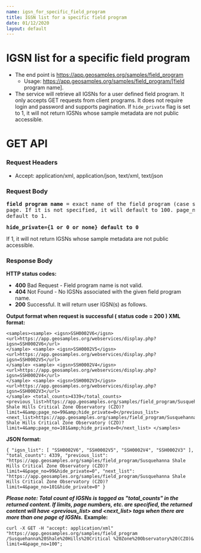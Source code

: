 ```yaml
---
name: igsn_for_specific_field_program
title: IGSN list for a specific field program
date: 01/12/2020
layout: default
---
```



# IGSN list for a specific field program
- The end point is https://app.geosamples.org/samples/field_program
  - Usage: https://app.geosamples.org/samples/field_program/[field program name].
- The service will retrieve all IGSNs for a user defined field program. It only accepts GET requests from client programs. It does not require login and password and supports pagination. If `hide_private` flag is set to 1, it will not return IGSNs whose sample metadata are not public accessible.

# GET API
### Request Headers
- Accept: application/xml, application/json, text/xml, text/json
### Request Body
<pre>
<b>field program name</b> = exact name of the field program (case sensitive) <b>limit={limit}</b> maximum number of IGSNs for each
page. If it is not specified, it will default to 100. page_no={page_no} page number. If it is not specified, it will
default to 1.
</pre>

<pre>
<b>hide_private={1 or 0 or none} default to 0</b>
</pre>

If 1, it will not return IGSNs whose sample metadata are not public accessible.

### Response Body
**HTTP status codes:**
- **400** Bad Request - Field program name is not valid.
- **404** Not Found - No IGSNs associated with the given field program name.
- **200** Successful. It will return user IGSN(s) as follows.

**Output format when request is successful ( status code = 200 ) XML format:**
```
<samples><sample> <igsn>SSH0002V6</igsn> <url>https://app.geosamples.org/webservices/display.php?igsn=SSH0002V6</url>
</sample> <sample> <igsn>SSH0002V5</igsn> <url>https://app.geosamples.org/webservices/display.php?igsn=SSH0002V5</url>
</sample> <sample> <igsn>SSH0002V4</igsn> <url>https://app.geosamples.org/webservices/display.php?igsn=SSH0002V4</url>
</sample> <sample> <igsn>SSH0002V3</igsn> <url>https://app.geosamples.org/webservices/display.php?igsn=SSH0002V3</url>
</sample> <total_counts>4339</total_counts> <previous_list>https://app.geosamples.org/samples/field_program/Susquehanna
Shale Hills Critical Zone Observatory (CZO)?limit=4&amp;page_no=99&amp;hide_private=0</previous_list>
<next_list>https://app.geosamples.org/samples/field_program/Susquehanna Shale Hills Critical Zone Observatory (CZO)?
limit=4&amp;page_no=101&amp;hide_private=0</next_list> </samples>
```

**JSON format:**
```
{ "igsn_list": [ "SSH0002V6", "SSH0002V5", "SSH0002V4", "SSH0002V3" ], "total_counts": 4339, "previous_list":
"https://app.geosamples.org/samples/field_program/Susquehanna Shale Hills Critical Zone Observatory (CZO)?
limit=4&page_no=99&hide_private=0", "next_list": "https://app.geosamples.org/samples/field_program/Susquehanna Shale
Hills Critical Zone Observatory (CZO)?limit=4&page_no=101&hide_private=0" }
```
***Please note: Total count of IGSNs is tagged as "total_counts" in the returned content. If limits, page numbers, etc. are specified, the returned content will have <previous_list> and <next_list> tags when there are more than one page of IGSNs.***
**Example:**
```
curl -X GET -H "accept: application/xml" "https://app.geosamples.org/samples/field_program
/Susquehanna%20Shale%20Hills%20Critical %20Zone%20Observatory%20(CZO)& limit=4&page_no=100";
```

